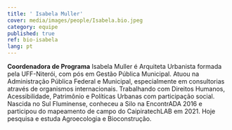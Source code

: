 ```yaml
---
title: ' Isabela Muller'
cover: media/images/people/Isabela.bio.jpeg
category: equipe
published: true
ref: bio-isabela
lang: pt
---
```

**Coordenadora de Programa** Isabela Muller é Arquiteta Urbanista formada pela UFF-Niterói, com pós em Gestão Pública Municipal. Atuou na Administração Pública Federal e Municipal, especialmente em consultorias através de organismos internacionais. Trabalhando com Direitos Humanos, Acessibilidade, Patrimônio e Políticas Urbanas com participação social. Nascida no Sul Fluminense, conheceu a Silo na EncontrADA 2016 e participou do mapeamento de campo do CaipiratechLAB em 2021. Hoje pesquisa e estuda Agroecologia e Bioconstrução.
